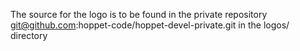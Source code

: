 The source for the logo is to be found in the private repository
git@github.com:hoppet-code/hoppet-devel-private.git in the logos/
directory
